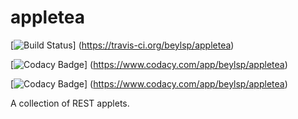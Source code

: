 # appletea

[![Build Status](https://travis-ci.org/beylsp/appletea.svg?branch=master)]
(https://travis-ci.org/beylsp/appletea)

[![Codacy Badge](https://api.codacy.com/project/badge/grade/3bbb95b75a1141afb335af73f6bf0197)]
(https://www.codacy.com/app/beylsp/appletea)

[![Codacy Badge](https://api.codacy.com/project/badge/coverage/3bbb95b75a1141afb335af73f6bf0197)]
(https://www.codacy.com/app/beylsp/appletea)

A collection of REST applets.
